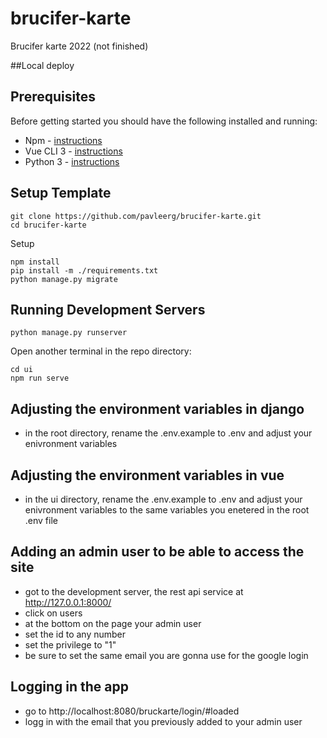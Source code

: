 # brucifer-karte
Brucifer karte 2022 (not finished)

##Local deploy

## Prerequisites

Before getting started you should have the following installed and running:

-  Npm - [instructions](https://docs.npmjs.com/downloading-and-installing-node-js-and-npm)
-  Vue CLI 3 - [instructions](https://cli.vuejs.org/guide/installation.html)
-  Python 3 - [instructions](https://wiki.python.org/moin/BeginnersGuide)

## Setup Template

```
git clone https://github.com/pavleerg/brucifer-karte.git
cd brucifer-karte
```

Setup
```
npm install
pip install -m ./requirements.txt
python manage.py migrate
```

## Running Development Servers

```
python manage.py runserver
```
Open another terminal in the repo directory:
```
cd ui
npm run serve
```
## Adjusting the environment variables in django

- in the root directory, rename the .env.example to .env and adjust your enivronment variables

## Adjusting the environment variables in vue

- in the ui directory, rename the .env.example to .env and adjust your enivronment variables to the same variables you enetered in the root .env file

## Adding an admin user to be able to access the site

- got to the development server, the rest api service at http://127.0.0.1:8000/
- click on users
- at the bottom on the page your admin user
- set the id to any number
- set the privilege to "1" 
- be sure to set the same email you are gonna use for the google login

## Logging in the app

- go to http://localhost:8080/bruckarte/login/#loaded
- logg in with the email that you previously added to your admin user
